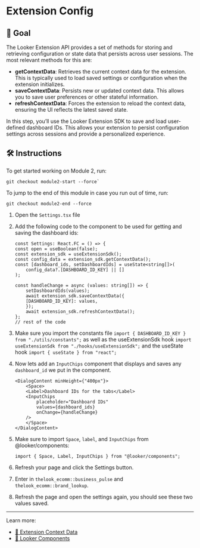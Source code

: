# Extension Config

## 🎯 Goal

The Looker Extension API provides a set of methods for storing and retrieving configuration or state data that persists across user sessions. The most relevant methods for this are:

- **getContextData**: Retrieves the current context data for the extension. This is typically used to load saved settings or configuration when the extension initializes.
- **saveContextData**: Persists new or updated context data. This allows you to save user preferences or other stateful information.
- **refreshContextData**: Forces the extension to reload the context data, ensuring the UI reflects the latest saved state.

In this step, you’ll use the Looker Extension SDK to save and load user-defined dashboard IDs. This allows your extension to persist configuration settings across sessions and provide a personalized experience.

## 🛠️ Instructions

To get started working on Module 2, run:
```
git checkout module2-start --force`
```
To jump to the end of this module in case you run out of time, run:

```
git checkout module2-end --force
```

1. Open the `Settings.tsx` file
2. Add the following code to the component to be used for getting and saving the dashboard ids:
    ```tsx
    const Settings: React.FC = () => {
    const open = useBoolean(false);
    const extension_sdk = useExtensionSdk();
    const config_data = extension_sdk.getContextData();
    const [dashboard_ids, setDashboardIds] = useState<string[]>(
        config_data?.[DASHBOARD_ID_KEY] || []
    );

    const handleChange = async (values: string[]) => {
        setDashboardIds(values);
        await extension_sdk.saveContextData({
        [DASHBOARD_ID_KEY]: values,
        });
        await extension_sdk.refreshContextData();
    };
    // rest of the code
    ```

3. Make sure you import the constants file `import { DASHBOARD_ID_KEY } from "./utils/constants";` as well as the useExtensionSdk hook `import useExtensionSdk from "./hooks/useExtensionSdk";` and the useState hook `import { useState } from "react";`

4. Now lets add an `InputChips` component that displays and saves any `dashboard_id` we put in the component.

    ```tsx
    <DialogContent minHeight={"400px"}>
        <Space>
        <Label>Dashboard IDs for the tabs</Label>
        <InputChips
            placeholder="Dashboard IDs"
            values={dashboard_ids}
            onChange={handleChange}
        />
        </Space>
    </DialogContent>
    ```

5. Make sure to import `Space`, `label`, and `InputChips` from @looker/components:

    ```
    import { Space, Label, InputChips } from "@looker/components";
    ```
6. Refresh your page and click the Settings button.
7. Enter in `thelook_ecomm::business_pulse` and `thelook_ecomm::brand_lookup`.
8. Refresh the page and open the settings again, you should see these two values saved.

---

Learn more:

- [📘 Extension Context Data](./glossary.md#extension-context-data)
- [📘 Looker Components](./glossary.md#looker-components)

